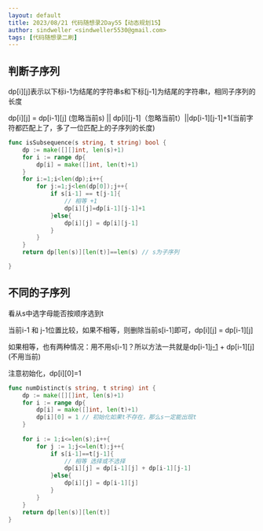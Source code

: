 ```yaml
---
layout: default
title: 2023/08/21 代码随想录2Day55【动态规划15】
author: sindweller <sindweller5530@gmail.com>
tags: [代码随想录二刷]
---
```


## 判断子序列 

dp[i][j]表示以下标i-1为结尾的字符串s和下标[j-1]为结尾的字符串t，相同子序列的长度

dp[i][j] = dp[i-1][j] (忽略当前s) || dp[i][j-1]（忽略当前t）||dp[i-1][j-1]+1(当前字符都匹配上了，多了一位匹配上的子序列的长度)

```go
func isSubsequence(s string, t string) bool {
    dp := make([][]int, len(s)+1)
    for i := range dp{
        dp[i] = make([]int, len(t)+1)
    }
    for i:=1;i<len(dp);i++{
        for j:=1;j<len(dp[0]);j++{
            if s[i-1] == t[j-1]{
                // 相等 +1
                dp[i][j]=dp[i-1][j-1]+1
            }else{
                dp[i][j] = dp[i][j-1]
            }
        }
    }
    return dp[len(s)][len(t)]==len(s) // s为子序列

}
```

## 不同的子序列

看从s中选字母能否按顺序选到t

当前i-1 和 j-1位置比较，如果不相等，则删除当前s[i-1]即可，dp[i][j] = dp[i-1][j]

如果相等，也有两种情况：用不用s[i-1]？所以方法一共就是dp[i-1][j-1](用当前) + dp[i-1][j] (不用当前)

注意初始化，dp[i][0]=1

```go
func numDistinct(s string, t string) int {
    dp := make([][]int, len(s)+1)
    for i := range dp{
        dp[i] = make([]int, len(t)+1)
        dp[i][0] = 1 // 初始化如果t不存在，那么s一定能出现t
    }
    
    for i := 1;i<=len(s);i++{
        for j := 1;j<=len(t);j++{
            if s[i-1]==t[j-1]{
                // 相等 选择或不选择
                dp[i][j] = dp[i-1][j] + dp[i-1][j-1]
            }else{
                dp[i][j] = dp[i-1][j]
            }
        }
    }
    return dp[len(s)][len(t)]
}
```